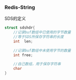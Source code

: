 ### Redis-String

SDS的定义

```c
struct sdshdr{
    //记录buf数组中已使用的字节数量
    //等于SDS所保存字符串的长度
    int  len;
    
    //记录buf数组中未使用字节的数量
    int free;
    
    //自己数组，用于保存字符串
    char 
}
```

